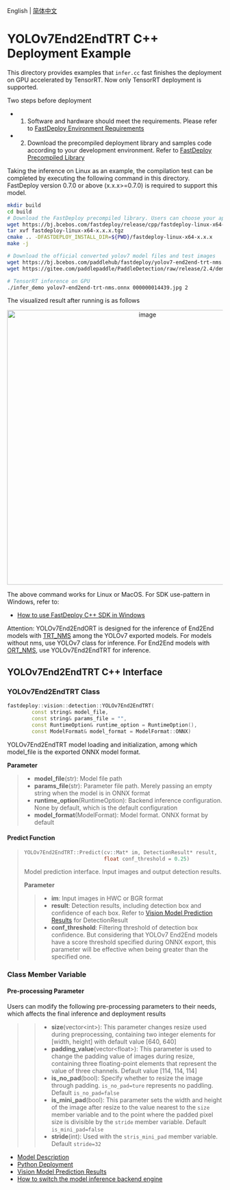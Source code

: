 English | [简体中文](README_CN.md)
# YOLOv7End2EndTRT C++ Deployment Example

This directory provides examples that `infer.cc`  fast finishes the deployment on GPU accelerated by TensorRT. Now only TensorRT deployment is supported.

Two steps before deployment

- 1. Software and hardware should meet the requirements. Please refer to [FastDeploy Environment Requirements](../../../../../docs/cn/build_and_install/download_prebuilt_libraries.md)  
- 2. Download the precompiled deployment library and samples code according to your development environment. Refer to [FastDeploy Precompiled Library](../../../../../docs/cn/build_and_install/download_prebuilt_libraries.md)

Taking the inference on Linux as an example, the compilation test can be completed by executing the following command in this directory. FastDeploy version 0.7.0 or above (x.x.x>=0.7.0) is required to support this model.

```bash
mkdir build
cd build
# Download the FastDeploy precompiled library. Users can choose your appropriate version in the `FastDeploy Precompiled Library` mentioned above 
wget https://bj.bcebos.com/fastdeploy/release/cpp/fastdeploy-linux-x64-x.x.x.tgz
tar xvf fastdeploy-linux-x64-x.x.x.tgz
cmake .. -DFASTDEPLOY_INSTALL_DIR=${PWD}/fastdeploy-linux-x64-x.x.x
make -j

# Download the official converted yolov7 model files and test images 
wget https://bj.bcebos.com/paddlehub/fastdeploy/yolov7-end2end-trt-nms.onnx
wget https://gitee.com/paddlepaddle/PaddleDetection/raw/release/2.4/demo/000000014439.jpg

# TensorRT inference on GPU
./infer_demo yolov7-end2end-trt-nms.onnx 000000014439.jpg 2
```

The visualized result after running is as follows

<div align='center'>
  <img width="640" alt="image" src="https://user-images.githubusercontent.com/31974251/186605967-ad0c53f2-3ce8-4032-a90f-6f5c1238e7f4.png">
</div>

The above command works for Linux or MacOS. For SDK use-pattern in Windows, refer to:
- [How to use FastDeploy C++ SDK in Windows](../../../../../docs/cn/faq/use_sdk_on_windows.md)

Attention: YOLOv7End2EndORT is designed for the inference of End2End models with [TRT_NMS](https://github.com/WongKinYiu/yolov7/blob/main/models/experimental.py#L111) among the YOLOv7 exported models. For models without nms, use YOLOv7 class for inference. For End2End models with [ORT_NMS](https://github.com/WongKinYiu/yolov7/blob/main/models/experimental.py#L87), use YOLOv7End2EndTRT for inference.

## YOLOv7End2EndTRT C++ Interface 

### YOLOv7End2EndTRT Class

```c++
fastdeploy::vision::detection::YOLOv7End2EndTRT(
        const string& model_file,
        const string& params_file = "",
        const RuntimeOption& runtime_option = RuntimeOption(),
        const ModelFormat& model_format = ModelFormat::ONNX)
```

YOLOv7End2EndTRT model loading and initialization, among which model_file is the exported ONNX model format.

**Parameter**

> * **model_file**(str): Model file path 
> * **params_file**(str): Parameter file path. Merely passing an empty string when the model is in ONNX format
> * **runtime_option**(RuntimeOption): Backend inference configuration. None by default, which is the default configuration
> * **model_format**(ModelFormat): Model format. ONNX format by default

#### Predict Function

> ```c++
> YOLOv7End2EndTRT::Predict(cv::Mat* im, DetectionResult* result,
>                           float conf_threshold = 0.25)
> ```
>
> Model prediction interface. Input images and output detection results.
>
> **Parameter**
>
> > * **im**: Input images in HWC or BGR format
> > * **result**: Detection results, including detection box and confidence of each box. Refer to [Vision Model Prediction Results](../../../../../docs/api/vision_results/) for DetectionResult
> > * **conf_threshold**: Filtering threshold of detection box confidence. But considering that YOLOv7 End2End models have a score threshold specified during ONNX export, this parameter will be effective when being greater than the specified one.

### Class Member Variable
#### Pre-processing Parameter
Users can modify the following pre-processing parameters to their needs, which affects the final inference and deployment results

> > * **size**(vector&lt;int&gt;): This parameter changes resize used during preprocessing, containing two integer elements for [width, height] with default value [640, 640]
> > * **padding_value**(vector&lt;float&gt;): This parameter is used to change the padding value of images during resize, containing three floating-point elements that represent the value of three channels. Default value [114, 114, 114]
> > * **is_no_pad**(bool): Specify whether to resize the image through padding. `is_no_pad=ture` represents no paddling. Default `is_no_pad=false`
> > * **is_mini_pad**(bool): This parameter sets the width and height of the image after resize to the value nearest to the `size` member variable and to the point where the padded pixel size is divisible by the `stride` member variable. Default `is_mini_pad=false`
> > * **stride**(int): Used with the `stris_mini_pad` member variable. Default `stride=32`

- [Model Description](../../)
- [Python Deployment](../python)
- [Vision Model Prediction Results](../../../../../docs/api/vision_results/)
- [How to switch the model inference backend engine](../../../../../docs/cn/faq/how_to_change_backend.md)
